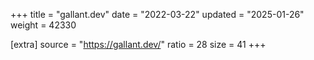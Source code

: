 +++
title = "gallant.dev"
date = "2022-03-22"
updated = "2025-01-26"
weight = 42330

[extra]
source = "https://gallant.dev/"
ratio = 28
size = 41
+++
